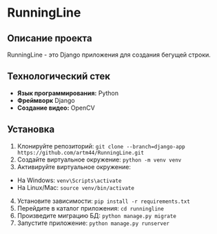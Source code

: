 ﻿# RunningLine
 
## Описание проекта
RunningLine - это Django приложения для создания бегущей строки.

## Технологический стек
- **Язык программирования:** Python
- **Фреймворк** Django
- **Создание видео:** OpenCV 

## Установка
1. Клонируйте репозиторий: `git clone --branch=django-app https://github.com/artm44/RunningLine.git`
2. Создайте виртуальное окружение: `python -m venv venv`
3. Активируйте виртуальное окружение:
- На Windows: `venv\Scripts\activate`
- На Linux/Mac: `source venv/bin/activate`
4. Установите зависимости: `pip install -r requirements.txt`
5. Перейдите в каталог приложения: `cd runningline`
6. Произведите миграцию БД: `python manage.py migrate` 
7. Запустите приложение: `python manage.py runserver`
